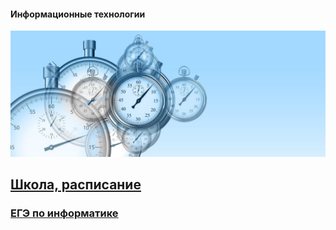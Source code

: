 #### Информационные технологии

![Start](img/time-g28ecd4d16_1920-1024x410.jpg "Start")

## [Школа, расписание](https://adjoining-approach-866.notion.site/School-4f36c7650e6941378b57e1b5bb74ee95 "Notion")
### [ЕГЭ по информатике](https://xkurs.github.io/KEGE/)

<!---
xkurs/xkurs is a ✨ special ✨ repository because its `README.md` (this file) appears on your GitHub profile.
You can click the Preview link to take a look at your changes.
--->
